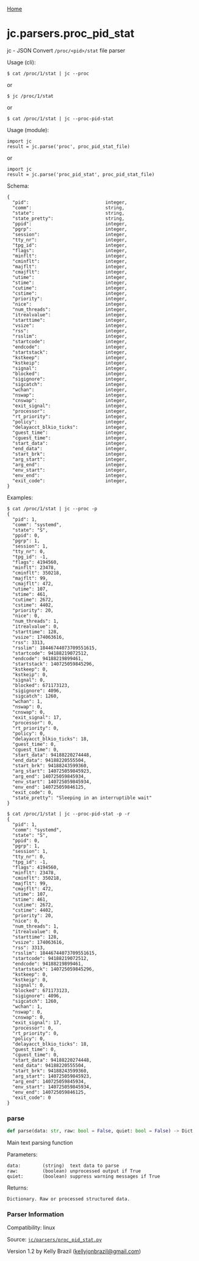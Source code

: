 [Home](https://kellyjonbrazil.github.io/jc/)
<a id="jc.parsers.proc_pid_stat"></a>

# jc.parsers.proc\_pid\_stat

jc - JSON Convert `/proc/<pid>/stat` file parser

Usage (cli):

    $ cat /proc/1/stat | jc --proc

or

    $ jc /proc/1/stat

or

    $ cat /proc/1/stat | jc --proc-pid-stat

Usage (module):

    import jc
    result = jc.parse('proc', proc_pid_stat_file)

or

    import jc
    result = jc.parse('proc_pid_stat', proc_pid_stat_file)

Schema:

    {
      "pid":                            integer,
      "comm":                           string,
      "state":                          string,
      "state_pretty":                   string,
      "ppid":                           integer,
      "pgrp":                           integer,
      "session":                        integer,
      "tty_nr":                         integer,
      "tpg_id":                         integer,
      "flags":                          integer,
      "minflt":                         integer,
      "cminflt":                        integer,
      "majflt":                         integer,
      "cmajflt":                        integer,
      "utime":                          integer,
      "stime":                          integer,
      "cutime":                         integer,
      "cstime":                         integer,
      "priority":                       integer,
      "nice":                           integer,
      "num_threads":                    integer,
      "itrealvalue":                    integer,
      "starttime":                      integer,
      "vsize":                          integer,
      "rss":                            integer,
      "rsslim":                         integer,
      "startcode":                      integer,
      "endcode":                        integer,
      "startstack":                     integer,
      "kstkeep":                        integer,
      "kstkeip":                        integer,
      "signal":                         integer,
      "blocked":                        integer,
      "sigignore":                      integer,
      "sigcatch":                       integer,
      "wchan":                          integer,
      "nswap":                          integer,
      "cnswap":                         integer,
      "exit_signal":                    integer,
      "processor":                      integer,
      "rt_priority":                    integer,
      "policy":                         integer,
      "delayacct_blkio_ticks":          integer,
      "guest_time":                     integer,
      "cguest_time":                    integer,
      "start_data":                     integer,
      "end_data":                       integer,
      "start_brk":                      integer,
      "arg_start":                      integer,
      "arg_end":                        integer,
      "env_start":                      integer,
      "env_end":                        integer,
      "exit_code":                      integer,
    }

Examples:

    $ cat /proc/1/stat | jc --proc -p
    {
      "pid": 1,
      "comm": "systemd",
      "state": "S",
      "ppid": 0,
      "pgrp": 1,
      "session": 1,
      "tty_nr": 0,
      "tpg_id": -1,
      "flags": 4194560,
      "minflt": 23478,
      "cminflt": 350218,
      "majflt": 99,
      "cmajflt": 472,
      "utime": 107,
      "stime": 461,
      "cutime": 2672,
      "cstime": 4402,
      "priority": 20,
      "nice": 0,
      "num_threads": 1,
      "itrealvalue": 0,
      "starttime": 128,
      "vsize": 174063616,
      "rss": 3313,
      "rsslim": 18446744073709551615,
      "startcode": 94188219072512,
      "endcode": 94188219899461,
      "startstack": 140725059845296,
      "kstkeep": 0,
      "kstkeip": 0,
      "signal": 0,
      "blocked": 671173123,
      "sigignore": 4096,
      "sigcatch": 1260,
      "wchan": 1,
      "nswap": 0,
      "cnswap": 0,
      "exit_signal": 17,
      "processor": 0,
      "rt_priority": 0,
      "policy": 0,
      "delayacct_blkio_ticks": 18,
      "guest_time": 0,
      "cguest_time": 0,
      "start_data": 94188220274448,
      "end_data": 94188220555504,
      "start_brk": 94188243599360,
      "arg_start": 140725059845923,
      "arg_end": 140725059845934,
      "env_start": 140725059845934,
      "env_end": 140725059846125,
      "exit_code": 0,
      "state_pretty": "Sleeping in an interruptible wait"
    }

    $ cat /proc/1/stat | jc --proc-pid-stat -p -r
    {
      "pid": 1,
      "comm": "systemd",
      "state": "S",
      "ppid": 0,
      "pgrp": 1,
      "session": 1,
      "tty_nr": 0,
      "tpg_id": -1,
      "flags": 4194560,
      "minflt": 23478,
      "cminflt": 350218,
      "majflt": 99,
      "cmajflt": 472,
      "utime": 107,
      "stime": 461,
      "cutime": 2672,
      "cstime": 4402,
      "priority": 20,
      "nice": 0,
      "num_threads": 1,
      "itrealvalue": 0,
      "starttime": 128,
      "vsize": 174063616,
      "rss": 3313,
      "rsslim": 18446744073709551615,
      "startcode": 94188219072512,
      "endcode": 94188219899461,
      "startstack": 140725059845296,
      "kstkeep": 0,
      "kstkeip": 0,
      "signal": 0,
      "blocked": 671173123,
      "sigignore": 4096,
      "sigcatch": 1260,
      "wchan": 1,
      "nswap": 0,
      "cnswap": 0,
      "exit_signal": 17,
      "processor": 0,
      "rt_priority": 0,
      "policy": 0,
      "delayacct_blkio_ticks": 18,
      "guest_time": 0,
      "cguest_time": 0,
      "start_data": 94188220274448,
      "end_data": 94188220555504,
      "start_brk": 94188243599360,
      "arg_start": 140725059845923,
      "arg_end": 140725059845934,
      "env_start": 140725059845934,
      "env_end": 140725059846125,
      "exit_code": 0
    }

<a id="jc.parsers.proc_pid_stat.parse"></a>

### parse

```python
def parse(data: str, raw: bool = False, quiet: bool = False) -> Dict
```

Main text parsing function

Parameters:

    data:        (string)  text data to parse
    raw:         (boolean) unprocessed output if True
    quiet:       (boolean) suppress warning messages if True

Returns:

    Dictionary. Raw or processed structured data.

### Parser Information
Compatibility:  linux

Source: [`jc/parsers/proc_pid_stat.py`](https://github.com/kellyjonbrazil/jc/blob/master/jc/parsers/proc_pid_stat.py)

Version 1.2 by Kelly Brazil (kellyjonbrazil@gmail.com)
